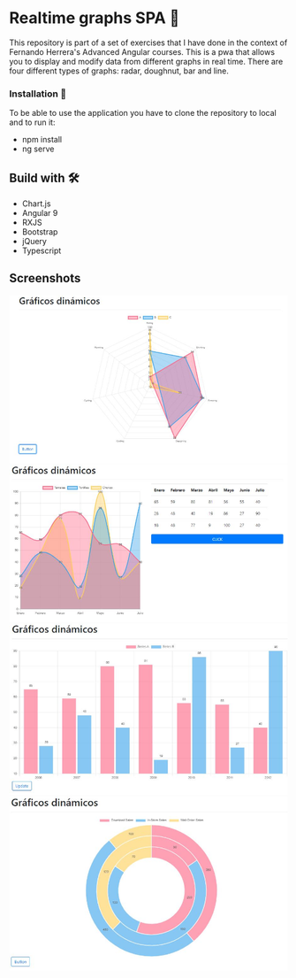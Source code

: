 # Realtime graphs SPA 🚀

This repository is part of a set of exercises that I have done in the context of Fernando Herrera's Advanced Angular courses.
This is a pwa that allows you to display and modify data from different graphs in real time. There are four different types of graphs: radar, doughnut, bar and line.


### Installation 🔧
To be able to use the application you have to clone the repository to local and to run it:
* npm install
* ng serve

## Build with 🛠️
* Chart.js
* Angular 9
* RXJS
* Bootstrap
* jQuery
* Typescript


## Screenshots 
![alt text](https://github.com/alexdelahaba/graficosDinamicos/blob/master/src/assets/screenshots/1.JPG?raw=true)
![alt text](https://github.com/alexdelahaba/graficosDinamicos/blob/master/src/assets/screenshots/2.JPG?raw=true)
![alt text](https://github.com/alexdelahaba/graficosDinamicos/blob/master/src/assets/screenshots/3.JPG?raw=true)
![alt text](https://github.com/alexdelahaba/graficosDinamicos/blob/master/src/assets/screenshots/4.JPG?raw=true)
